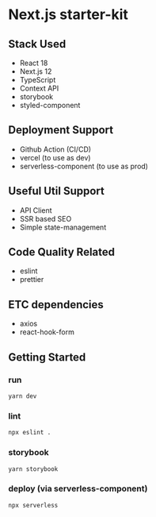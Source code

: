 # Next.js starter-kit

## Stack Used
- React 18
- Next.js 12
- TypeScript
- Context API
- storybook
- styled-component

## Deployment Support
- Github Action (CI/CD)
- vercel (to use as dev)
- serverless-component (to use as prod)

## Useful Util Support
- API Client
- SSR based SEO
- Simple state-management

## Code Quality Related
- eslint
- prettier

## ETC dependencies
- axios
- react-hook-form

## Getting Started

### run

```
yarn dev
```

### lint

```
npx eslint .
```

### storybook

```
yarn storybook
```

### deploy (via serverless-component)

```
npx serverless
```
